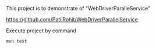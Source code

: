 This project is to demonstrate of "WebDriverParalleService"

https://github.com/PatilRohit/WebDriverParallelService

Execute project by command

    mvn test
